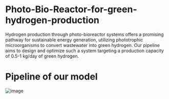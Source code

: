 # Photo-Bio-Reactor-for-green-hydrogen-production
Hydrogen production through photo-bioreactor systems offers a promising pathway for sustainable energy generation, utilizing phototrophic microorganisms to convert wastewater into green hydrogen. Our pipeline aims to design and optimize such a system targeting a production capacity of 0.5-1 kg/day of green hydrogen.
# Pipeline of our model
![image](https://github.com/beingamanforever/Photo-Bio-Reactor-for-green-hydrogen-production/assets/121532863/ec280350-6615-4e7a-80a8-bd7e0f9df178)

